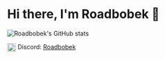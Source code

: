 # **Hi there, I'm Roadbobek 👋**

![Roadbobek's GitHub stats](https://github-readme-stats.vercel.app/api?username=roadbobek&show_icons=true&theme=transparent)

<img src="./assets/discord-white.svg" alt="Discord" width="20" style="vertical-align:middle;"> Discord: <a href="https://discord.com/app">Roadbobek</a>
